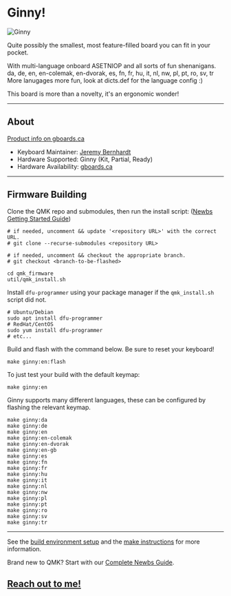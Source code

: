 # Ginny!

![Ginny](https://assets.bigcartel.com/product_images/247416878/IMG_20191025_1424438-01.jpeg)

Quite possibly the smallest, most feature-filled board you can fit in your pocket.

With multi-language onboard ASETNIOP and all sorts of fun shenanigans.
da, de, en, en-colemak, en-dvorak, es, fn, fr, hu, it, nl, nw, pl, pt, ro, sv, tr
More lanugages more fun, look at dicts.def for the language config :)

This board is more than a novelty, it's an ergonomic wonder! 

---

## About

[Product info on gboards.ca](https://www.gboards.ca/product/ginni/)

* Keyboard Maintainer: [Jeremy Bernhardt](https://github.com/germ)  
* Hardware Supported: Ginny (Kit, Partial, Ready)   
* Hardware Availability: [gboards.ca](http://gboards.ca)  

---

## Firmware Building
Clone the QMK repo and submodules, then run the install script: ([Newbs Getting Started Guide](https://beta.docs.qmk.fm/newbs/newbs_getting_started))

    # if needed, uncomment && update '<repository URL>' with the correct URL.
    # git clone --recurse-submodules <repository URL>
    
    # if needed, uncomment && checkout the appropriate branch.
    # git checkout <branch-to-be-flashed>
    
    cd qmk_firmware
    util/qmk_install.sh

Install `dfu-programmer` using your package manager if the `qmk_install.sh` script did not.

    # Ubuntu/Debian    
    sudo apt install dfu-programmer
    # RedHat/CentOS
    sudo yum install dfu-programmer
    # etc...

Build and flash with the command below. Be sure to reset your keyboard!

    make ginny:en:flash

To just test your build with the default keymap:
   
    make ginny:en

Ginny supports many different languages, these can be configured by flashing the relevant keymap.

    make ginny:da
    make ginny:de
    make ginny:en
    make ginny:en-colemak
    make ginny:en-dvorak
    make ginny:en-gb
    make ginny:es
    make ginny:fn
    make ginny:fr
    make ginny:hu
    make ginny:it
    make ginny:nl
    make ginny:nw
    make ginny:pl
    make ginny:pt
    make ginny:ro
    make ginny:sv
    make ginny:tr

---

See the [build environment setup](https://docs.qmk.fm/#/getting_started_build_tools) and the [make instructions](https://docs.qmk.fm/#/getting_started_make_guide) for more information.

Brand new to QMK? Start with our [Complete Newbs Guide](https://docs.qmk.fm/#/newbs).

## [Reach out to me!](mailto:bernhardtjeremy@gmail.com)
